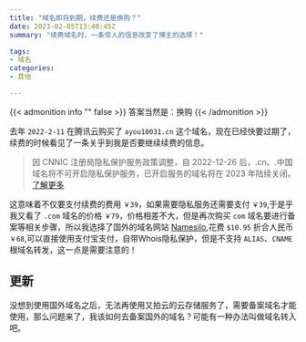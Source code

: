 ```yaml
---
title: "域名即将到期，续费还是换购？"
date: 2023-02-05T13:40:45Z
summary: "续费域名时，一条惊人的信息改变了博主的选择！"

tags:
- 域名
categories:
- 其他

---
```

{{< admonition info "" false >}}
答案当然是：换购
{{< /admonition >}}

去年 `2022-2-11` 在腾讯云购买了 `ayou10031.cn` 这个域名，现在已经快要过期了，续费的时候看见了一条关乎到我是否要继续续费的信息。
> 因 CNNIC 注册局隐私保护服务政策调整，自 2022-12-26 后，.cn、.中国域名将不可开启隐私保护服务，已开启服务的域名将在 2023 年陆续关闭。[了解更多](https://cloud.tencent.com/document/product/242/84301)

这意味着不仅要支付续费的费用 `￥39`，如果需要隐私服务还需要支付 `￥39`,于是乎我又看了 `.com` 域名的价格 `￥79`，价格相差不大，但是再次购买 `com` 域名要进行备案等相关步骤，所以我选择了国外的域名网站 [Namesilo](https://www.namesilo.com/),花费 `$10.95` 折合人民币 `￥68`,可以直接使用支付宝支付，自带Whois隐私保护，但是不支持 `ALIAS`、`CNAME`根域名转发，这一点是需要注意的！

## 更新
没想到使用国外域名之后，无法再使用又拍云的云存储服务了，需要备案域名才能使用，那么问题来了，我该如何去备案国外的域名？可能有一种办法叫做域名转入吧。
